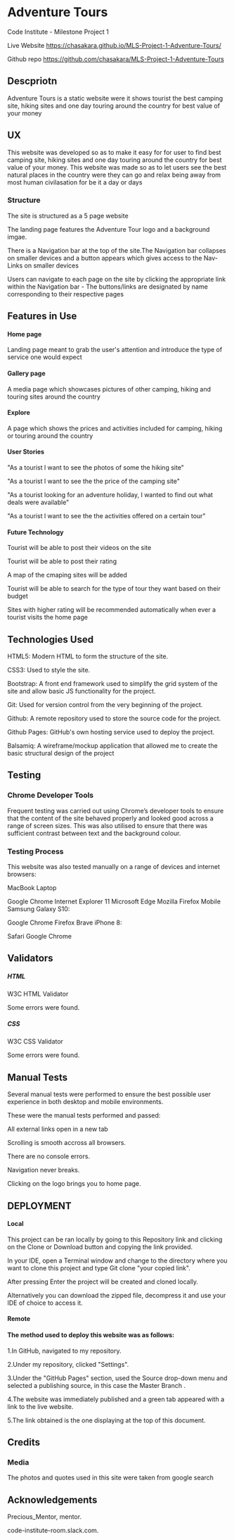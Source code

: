 # Adventure Tours

Code Institute - Milestone Project 1

Live Website https://chasakara.github.io/MLS-Project-1-Adventure-Tours/

Github repo https://github.com/chasakara/MLS-Project-1-Adventure-Tours

## Descpriotn 

 Adventure Tours is a static website were it shows tourist the best camping site, hiking sites and one day touring around the country for best value of your
 money

## UX

This website was developed so as to make it easy for for user to find best camping site, hiking sites and one day touring around the country for best value of your
money. This website was made so as to let users see the best natural places in the country were they can go and relax being away from most human civilasation for be it a day or days 

### Structure

The site is structured as a 5 page website

The landing page features the Adventure Tour logo and a background imgae.

There is a Navigation bar at the top of the site.The Navigation bar collapses on smaller devices and a button appears which gives access to the Nav-Links on smaller devices

Users can navigate to each page on the site by clicking the appropriate link within the Navigation bar - The buttons/links are designated by name corresponding to their respective pages


## Features in Use

#### Home page

Landing page meant to grab the user's attention and introduce the type of service one would expect

#### Gallery page 

A media page which showcases pictures of other camping, hiking and touring sites around the country

#### Explore

A page which shows the prices and activities included for camping, hiking or touring around the country

#### User Stories

"As a  tourist l want to see the photos of some the hiking site"

"As a tourist l want to see the the price of the camping site"

"As a tourist looking for an adventure holiday, I wanted to find out what deals were available"

"As a  tourist l want to see the the activities offered on a certain tour"

#### Future Technology 
Tourist will be able to post their videos on the site

Tourist will be able to post their rating 

A map of the cmaping sites will be added

Tourist will be able to search for the type of tour they want based on their budget

Sites with higher rating will be recommended automatically when ever a tourist visits the home page

## Technologies Used
 
HTML5: Modern HTML to form the structure of the site.

CSS3: Used to style the site.

Bootstrap: A front end framework used to simplify the grid system of the site and allow basic JS functionality for the project.

Git: Used for version control from the very beginning of the project.

Github: A remote repository used to store the source code for the project.

Github Pages: GitHub's own hosting service used to deploy the project.

Balsamiq: A wireframe/mockup application that allowed me to create the basic structural design of the project

## Testing 

### Chrome Developer Tools 

Frequent testing was carried out using Chrome’s developer tools to ensure that the content of the site 
behaved properly and looked good across a range of screen sizes. This was also utilised to ensure that
there was sufficient contrast between text and the background colour.

### Testing Process
This website was also tested manually on a range of devices and internet browsers:

MacBook Laptop

Google Chrome
Internet Explorer 11
Microsoft Edge
Mozilla Firefox
Mobile Samsung Galaxy S10:

Google Chrome
Firefox
Brave
iPhone 8:

Safari
Google Chrome

## Validators
##### HTML

W3C HTML Validator

Some errors were  found.

##### CSS
W3C CSS Validator

Some errors were  found.

## Manual Tests
Several manual tests were performed to ensure the best possible user experience in both desktop and mobile environments. 

These were the manual tests performed and passed:


All external links open in a new tab

Scrolling is smooth accross all browsers.

There are no console errors.

Navigation never breaks.

Clicking on the logo brings you to home page.


## DEPLOYMENT

#### Local
This project can be ran locally by going to this Repository link and clicking on the Clone or Download button and copying the link provided.


In your IDE, open a Terminal window and change to the directory where you want to clone this project and type Git clone "your copied link".

After pressing Enter the project will be created and cloned locally.

Alternatively you can download the zipped file, decompress it and use your IDE of choice to access it.


#### Remote

#### The method used to deploy this website was as follows:

1.In GitHub, navigated to my repository.

2.Under my repository, clicked "Settings".

3.Under the "GitHub Pages" section, used the Source drop-down menu and selected a publishing source, in this case the Master Branch .

4.The website was immediately published and a green tab appeared with a link to the live website.

5.The link obtained is the one displaying at the top of this document.


## Credits

### Media
The photos and quotes used in this site were taken from google search

## Acknowledgements
Precious_Mentor, mentor.

code-institute-room.slack.com. 

